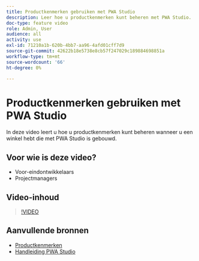 ```yaml
---
title: Productkenmerken gebruiken met PWA Studio
description: Leer hoe u productkenmerken kunt beheren met PWA Studio.
doc-type: feature video
role: Admin, User
audience: all
activity: use
exl-id: 71210a1b-620b-4bb7-aa96-4afd01cff7d9
source-git-commit: 42622b18e5738e8cb57f247029c189884698851a
workflow-type: tm+mt
source-wordcount: '66'
ht-degree: 0%

---
```


# Productkenmerken gebruiken met PWA Studio

In deze video leert u hoe u productkenmerken kunt beheren wanneer u een winkel hebt die met PWA Studio is gebouwd.

## Voor wie is deze video?

- Voor-eindontwikkelaars
- Projectmanagers

## Video-inhoud

>[!VIDEO](https://video.tv.adobe.com/v/343788?quality=12&learn=on)

## Aanvullende bronnen

- [Productkenmerken](https://docs.magento.com/user-guide/stores/attributes-product.html)
- [Handleiding PWA Studio](https://developer.adobe.com/commerce/pwa-studio/)
